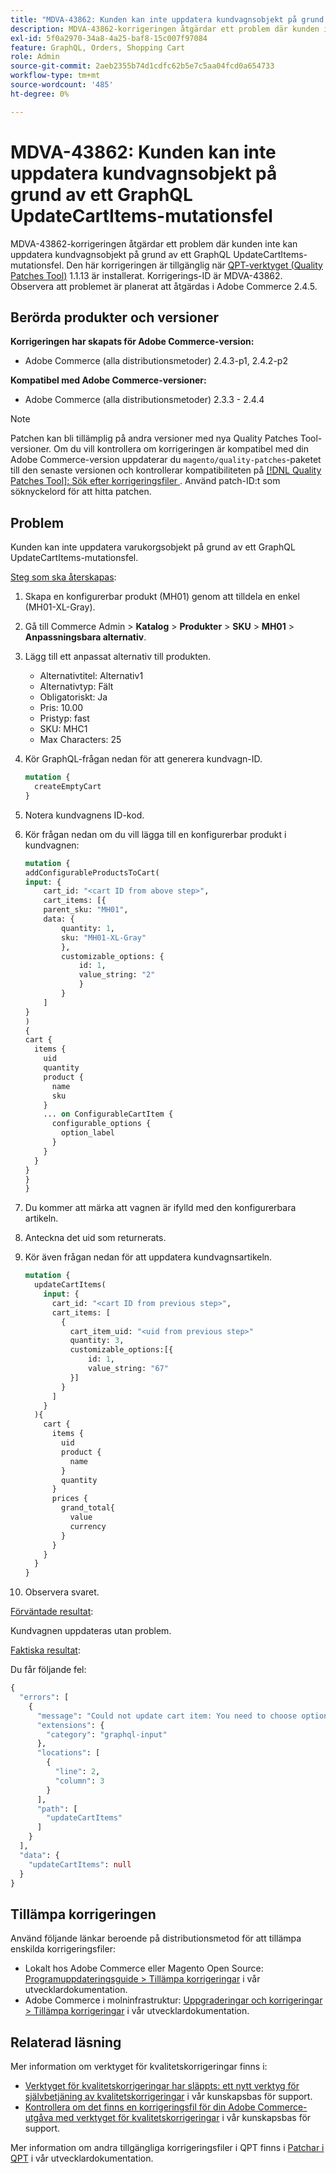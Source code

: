 ```yaml
---
title: "MDVA-43862: Kunden kan inte uppdatera kundvagnsobjekt på grund av ett GraphQL UpdateCartItems-mutationsfel"
description: MDVA-43862-korrigeringen åtgärdar ett problem där kunden inte kan uppdatera kundvagnsobjekt på grund av ett GraphQL UpdateCartItems-mutationsfel. Den här korrigeringen är tillgänglig när [QPT-verktyget (Quality Patches Tool)](/help/announcements/adobe-commerce-announcements/magento-quality-patches-released-new-tool-to-self-serve-quality-patches.md) 1.1.13 är installerat. Korrigerings-ID är MDVA-43862. Observera att problemet är planerat att åtgärdas i Adobe Commerce 2.4.5.
exl-id: 5f0a2970-34a8-4a25-baf8-15c007f97084
feature: GraphQL, Orders, Shopping Cart
role: Admin
source-git-commit: 2aeb2355b74d1cdfc62b5e7c5aa04fcd0a654733
workflow-type: tm+mt
source-wordcount: '485'
ht-degree: 0%

---
```


# MDVA-43862: Kunden kan inte uppdatera kundvagnsobjekt på grund av ett GraphQL UpdateCartItems-mutationsfel

MDVA-43862-korrigeringen åtgärdar ett problem där kunden inte kan uppdatera kundvagnsobjekt på grund av ett GraphQL UpdateCartItems-mutationsfel. Den här korrigeringen är tillgänglig när [QPT-verktyget (Quality Patches Tool)](/help/announcements/adobe-commerce-announcements/magento-quality-patches-released-new-tool-to-self-serve-quality-patches.md) 1.1.13 är installerat. Korrigerings-ID är MDVA-43862. Observera att problemet är planerat att åtgärdas i Adobe Commerce 2.4.5.

## Berörda produkter och versioner

**Korrigeringen har skapats för Adobe Commerce-version:**

* Adobe Commerce (alla distributionsmetoder) 2.4.3-p1, 2.4.2-p2

**Kompatibel med Adobe Commerce-versioner:**

* Adobe Commerce (alla distributionsmetoder) 2.3.3 - 2.4.4

>[!NOTE]
>
>Patchen kan bli tillämplig på andra versioner med nya Quality Patches Tool-versioner. Om du vill kontrollera om korrigeringen är kompatibel med din Adobe Commerce-version uppdaterar du `magento/quality-patches`-paketet till den senaste versionen och kontrollerar kompatibiliteten på [[!DNL Quality Patches Tool]: Sök efter korrigeringsfiler ](https://experienceleague.adobe.com/tools/commerce-quality-patches/index.html). Använd patch-ID:t som söknyckelord för att hitta patchen.

## Problem

Kunden kan inte uppdatera varukorgsobjekt på grund av ett GraphQL UpdateCartItems-mutationsfel.

<u>Steg som ska återskapas</u>:

1. Skapa en konfigurerbar produkt (MH01) genom att tilldela en enkel (MH01-XL-Gray).
1. Gå till Commerce Admin > **Katalog** > **Produkter** > **SKU** > **MH01** > **Anpassningsbara alternativ**.
1. Lägg till ett anpassat alternativ till produkten.
   * Alternativtitel: Alternativ1
   * Alternativtyp: Fält
   * Obligatoriskt: Ja
   * Pris: 10.00
   * Pristyp: fast
   * SKU: MHC1
   * Max Characters: 25
1. Kör GraphQL-frågan nedan för att generera kundvagn-ID.

   ```GraphQL
   mutation {
     createEmptyCart
   }
   ```

1. Notera kundvagnens ID-kod.
1. Kör frågan nedan om du vill lägga till en konfigurerbar produkt i kundvagnen:

   ```GraphQL
   mutation {
   addConfigurableProductsToCart(
   input: {
       cart_id: "<cart ID from above step>",
       cart_items: [{
       parent_sku: "MH01",
       data: {
           quantity: 1,
           sku: "MH01-XL-Gray"
           },
           customizable_options: {
               id: 1,
               value_string: "2"
               }
           }
       ]
   }
   )
   {
   cart {
     items {
       uid
       quantity
       product {
         name
         sku
       }
       ... on ConfigurableCartItem {
         configurable_options {
           option_label
         }
       }
     }
   }
   }
   }
   ```

1. Du kommer att märka att vagnen är ifylld med den konfigurerbara artikeln.
1. Anteckna det uid som returnerats.
1. Kör även frågan nedan för att uppdatera kundvagnsartikeln.

   ```GraphQL
   mutation {
     updateCartItems(
       input: {
         cart_id: "<cart ID from previous step>",
         cart_items: [
           {
             cart_item_uid: "<uid from previous step>"
             quantity: 3,
             customizable_options:[{
                 id: 1,
                 value_string: "67"
             }]
           }
         ]
       }
     ){
       cart {
         items {
           uid
           product {
             name
           }
           quantity
         }
         prices {
           grand_total{
             value
             currency
           }
         }
       }
     }
   }
   ```

1. Observera svaret.

<u>Förväntade resultat</u>:

Kundvagnen uppdateras utan problem.

<u>Faktiska resultat</u>:

Du får följande fel:

```GraphQL
{
  "errors": [
    {
      "message": "Could not update cart item: You need to choose options for your item.",
      "extensions": {
        "category": "graphql-input"
      },
      "locations": [
        {
          "line": 2,
          "column": 3
        }
      ],
      "path": [
        "updateCartItems"
      ]
    }
  ],
  "data": {
    "updateCartItems": null
  }
}
```

## Tillämpa korrigeringen

Använd följande länkar beroende på distributionsmetod för att tillämpa enskilda korrigeringsfiler:

* Lokalt hos Adobe Commerce eller Magento Open Source: [Programuppdateringsguide > Tillämpa korrigeringar](https://experienceleague.adobe.com/en/docs/commerce-operations/tools/quality-patches-tool/usage) i vår utvecklardokumentation.
* Adobe Commerce i molninfrastruktur: [Uppgraderingar och korrigeringar > Tillämpa korrigeringar](https://experienceleague.adobe.com/en/docs/commerce-cloud-service/user-guide/develop/upgrade/apply-patches) i vår utvecklardokumentation.

## Relaterad läsning

Mer information om verktyget för kvalitetskorrigeringar finns i:

* [Verktyget för kvalitetskorrigeringar har släppts: ett nytt verktyg för självbetjäning av kvalitetskorrigeringar](/help/announcements/adobe-commerce-announcements/magento-quality-patches-released-new-tool-to-self-serve-quality-patches.md) i vår kunskapsbas för support.
* [Kontrollera om det finns en korrigeringsfil för din Adobe Commerce-utgåva med verktyget för kvalitetskorrigeringar](/help/support-tools/patches-available-in-qpt-tool/check-patch-for-magento-issue-with-magento-quality-patches.md) i vår kunskapsbas för support.

Mer information om andra tillgängliga korrigeringsfiler i QPT finns i [Patchar i QPT](https://experienceleague.adobe.com/tools/commerce-quality-patches/index.html) i vår utvecklardokumentation.
